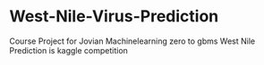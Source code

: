 # West-Nile-Virus-Prediction
Course Project for Jovian Machinelearning zero to gbms 
West Nile Prediction is kaggle competition
